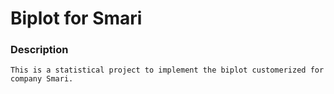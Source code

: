 # Biplot for Smari
### Description
    This is a statistical project to implement the biplot customerized for company Smari.  
